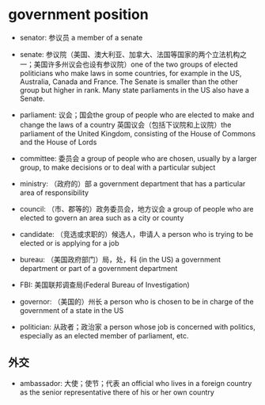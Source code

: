 # government position

- senator: 参议员 a member of a senate
- senate: 参议院（美国、澳大利亚、加拿大、法国等国家的两个立法机构之一；美国许多州议会也设有参议院）one of the two groups of elected politicians who make laws in some countries, for example in the US, Australia, Canada and France. The Senate is smaller than the other group but higher in rank. Many state parliaments in the US also have a Senate.

- parliament: 议会；国会the group of people who are elected to make and change the laws of a country 英国议会（包括下议院和上议院）the parliament of the United Kingdom, consisting of the House of Commons and the House of Lords

- committee: 委员会 a group of people who are chosen, usually by a larger group, to make decisions or to deal with a particular subject

- ministry: （政府的）部 a government department that has a particular area of responsibility

- council: （市、郡等的）政务委员会，地方议会 a group of people who are elected to govern an area such as a city or county
- candidate: （竞选或求职的）候选人，申请人 a person who is trying to be elected or is applying for a job
- bureau: （美国政府部门）局，处，科 (in the US) a government department or part of a government department
- FBI: 美国联邦调查局(Federal Bureau of Investigation)
- governor: （美国的）州长 a person who is chosen to be in charge of the government of a state in the US
- politician: 从政者；政治家 a person whose job is concerned with politics, especially as an elected member of parliament, etc.

## 外交

- ambassador: 大使；使节；代表 an official who lives in a foreign country as the senior representative there of his or her own country
